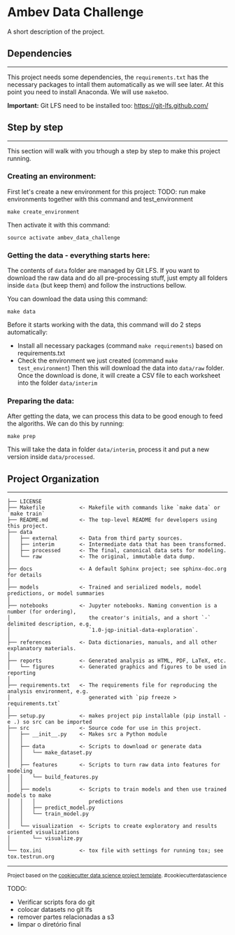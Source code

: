 Ambev Data Challenge
==============================

A short description of the project.

## Dependencies
------------

This project needs some dependencies, the `requirements.txt` has the necessary packages to intall them automatically as we will see later. At this point you need to install Anaconda. We will use `make`too.

**Important:** Git LFS need to be installed too: https://git-lfs.github.com/

## Step by step
------------

This section will walk with you trhough a step by step to make this project running.


### Creating an environment:

First let's create a new environment for this project:
TODO: run make environments together with this command and test_environment
```
make create_environment
```
Then activate it with this command:
```
source activate ambev_data_challenge
```

### Getting the data - everything starts here:
The contents of `data` folder are managed by Git LFS. If you want to download the raw data and do all pre-processing stuff, just empty all folders inside `data` (but keep them) and follow the instructions bellow.

You can download the data using this command:
```
make data
```
Before it starts working with the data, this command will do 2 steps automatically:
- Install all necessary packages (command `make requirements`) based on requirements.txt
- Check the environment we just created (command `make test_environment`)
Then this will download the data into `data/raw` folder. Once the download is done, it will create a CSV file to each worksheet into the folder `data/interim`

### Preparing the data:
After getting the data, we can process this data to be good enough to feed the algoriths. We can do this by running:
```
make prep
```
This will take the data in folder `data/interim`, process it and put a new version inside `data/processed`.


## Project Organization
------------

    ├── LICENSE
    ├── Makefile           <- Makefile with commands like `make data` or `make train`
    ├── README.md          <- The top-level README for developers using this project.
    ├── data
    │   ├── external       <- Data from third party sources.
    │   ├── interim        <- Intermediate data that has been transformed.
    │   ├── processed      <- The final, canonical data sets for modeling.
    │   └── raw            <- The original, immutable data dump.
    │
    ├── docs               <- A default Sphinx project; see sphinx-doc.org for details
    │
    ├── models             <- Trained and serialized models, model predictions, or model summaries
    │
    ├── notebooks          <- Jupyter notebooks. Naming convention is a number (for ordering),
    │                         the creator's initials, and a short `-` delimited description, e.g.
    │                         `1.0-jqp-initial-data-exploration`.
    │
    ├── references         <- Data dictionaries, manuals, and all other explanatory materials.
    │
    ├── reports            <- Generated analysis as HTML, PDF, LaTeX, etc.
    │   └── figures        <- Generated graphics and figures to be used in reporting
    │
    ├── requirements.txt   <- The requirements file for reproducing the analysis environment, e.g.
    │                         generated with `pip freeze > requirements.txt`
    │
    ├── setup.py           <- makes project pip installable (pip install -e .) so src can be imported
    ├── src                <- Source code for use in this project.
    │   ├── __init__.py    <- Makes src a Python module
    │   │
    │   ├── data           <- Scripts to download or generate data
    │   │   └── make_dataset.py
    │   │
    │   ├── features       <- Scripts to turn raw data into features for modeling
    │   │   └── build_features.py
    │   │
    │   ├── models         <- Scripts to train models and then use trained models to make
    │   │   │                 predictions
    │   │   ├── predict_model.py
    │   │   └── train_model.py
    │   │
    │   └── visualization  <- Scripts to create exploratory and results oriented visualizations
    │       └── visualize.py
    │
    └── tox.ini            <- tox file with settings for running tox; see tox.testrun.org


--------

<p><small>Project based on the <a target="_blank" href="https://drivendata.github.io/cookiecutter-data-science/">cookiecutter data science project template</a>. #cookiecutterdatascience</small></p>

TODO:
- Verificar scripts fora do git
- colocar datasets no git lfs
- remover partes relacionadas a s3
- limpar o diretório final

